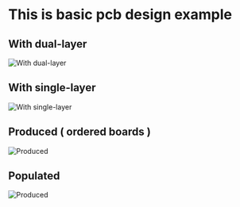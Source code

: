 # This is basic pcb design example


## With dual-layer



![With dual-layer](https://raw.githubusercontent.com/milosnikolic93/pcb_example/master/meta_data/dual_layer.jpg "This is a sample image.")



## With single-layer

![With single-layer](https://raw.githubusercontent.com/milosnikolic93/pcb_example/master/meta_data/single_layer.jpg "This is a sample image.")

## Produced ( ordered boards )

![Produced](https://raw.githubusercontent.com/milosnikolic93/pcb_example/master/meta_data/production.jpg "This is a sample image.")

## Populated

![Produced](https://raw.githubusercontent.com/milosnikolic93/pcb_example/master/meta_data/production_1.jpg "This is a sample image.")


